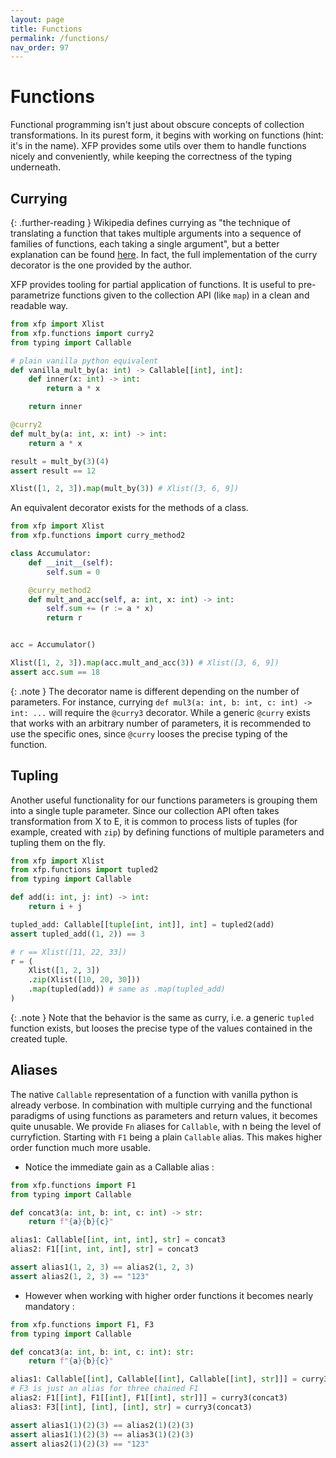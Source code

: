 ```yaml
---
layout: page
title: Functions
permalink: /functions/
nav_order: 97
---
```


<h1 style="font-weight: bold">Functions</h1>

Functional programming isn't just about obscure concepts of collection transformations. In its purest form, it begins with working on functions (hint: it's in the name). XFP provides some utils over them to handle functions nicely and conveniently, while keeping the correctness of the typing underneath.

## Currying

{: .further-reading }
Wikipedia defines currying as "the technique of translating a function that takes multiple arguments into a sequence of families of functions, each taking a single argument", but a better explanation can be found [here](https://www.askpython.com/python/examples/currying-in-python). In fact, the full implementation of the curry decorator is the one provided by the author.

XFP provides tooling for partial application of functions. It is useful to pre-parametrize functions given to the collection API (like `map`) in a clean and readable way.

```python
from xfp import Xlist
from xfp.functions import curry2
from typing import Callable

# plain vanilla python equivalent
def vanilla_mult_by(a: int) -> Callable[[int], int]:
    def inner(x: int) -> int:
        return a * x

    return inner

@curry2
def mult_by(a: int, x: int) -> int:
    return a * x

result = mult_by(3)(4)
assert result == 12

Xlist([1, 2, 3]).map(mult_by(3)) # Xlist([3, 6, 9])
```

An equivalent decorator exists for the methods of a class.

```python
from xfp import Xlist
from xfp.functions import curry_method2

class Accumulator:
    def __init__(self):
        self.sum = 0

    @curry_method2
    def mult_and_acc(self, a: int, x: int) -> int:
        self.sum += (r := a * x)
        return r


acc = Accumulator()

Xlist([1, 2, 3]).map(acc.mult_and_acc(3)) # Xlist([3, 6, 9])
assert acc.sum == 18
```

{: .note }
The decorator name is different depending on the number of parameters. For instance, currying `def mul3(a: int, b: int, c: int) -> int: ...` will require the `@curry3` decorator. While a generic `@curry` exists that works with an arbitrary number of parameters, it is recommended to use the specific ones, since `@curry` looses the precise typing of the function.


## Tupling

Another useful functionality for our functions parameters is grouping them into a single tuple parameter. Since our collection API often takes transformation from X to E, it is common to process lists of tuples (for example, created with `zip`) by defining functions of multiple parameters and tupling them on the fly.

```python
from xfp import Xlist
from xfp.functions import tupled2
from typing import Callable

def add(i: int, j: int) -> int:
    return i + j

tupled_add: Callable[[tuple[int, int]], int] = tupled2(add)
assert tupled_add((1, 2)) == 3

# r == Xlist([11, 22, 33])
r = (
    Xlist([1, 2, 3])
    .zip(Xlist([10, 20, 30]))
    .map(tupled(add)) # same as .map(tupled_add)
)
```

{: .note }
Note that the behavior is the same as curry, i.e. a generic `tupled` function exists, but looses the precise type of the values contained in the created tuple.

## Aliases

The native `Callable` representation of a function with vanilla python is already verbose. In combination with multiple currying and the functional paradigms of using functions as parameters and return values, it becomes quite unusable. We provide `Fn` aliases for `Callable`, with n being the level of curryfiction. Starting with `F1` being a plain `Callable` alias. This makes higher order function much more usable.

- Notice the immediate gain as a Callable alias :  

```python
from xfp.functions import F1
from typing import Callable

def concat3(a: int, b: int, c: int) -> str:
    return f"{a}{b}{c}"

alias1: Callable[[int, int, int], str] = concat3
alias2: F1[[int, int, int], str] = concat3

assert alias1(1, 2, 3) == alias2(1, 2, 3)
assert alias2(1, 2, 3) == "123"
```
- However when working with higher order functions it becomes nearly mandatory :  
  
```python
from xfp.functions import F1, F3
from typing import Callable

def concat3(a: int, b: int, c: int): str:
    return f"{a}{b}{c}"

alias1: Callable[[int], Callable[[int], Callable[[int], str]]] = curry3(concat3)
# F3 is just an alias for three chained F1
alias2: F1[[int], F1[[int], F1[[int], str]]] = curry3(concat3)
alias3: F3[[int], [int], [int], str] = curry3(concat3)

assert alias1(1)(2)(3) == alias2(1)(2)(3)
assert alias1(1)(2)(3) == alias3(1)(2)(3)
assert alias2(1)(2)(3) == "123"
```
